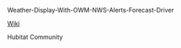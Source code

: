 Weather-Display-With-OWM-NWS-Alerts-Forecast-Driver

<a href="https://github.com/HubitatCommunity/Weather-Display-With-OWM-NWS-Alerts-Forecast-Driver/wiki">Wiki</a>

Hubitat Community
